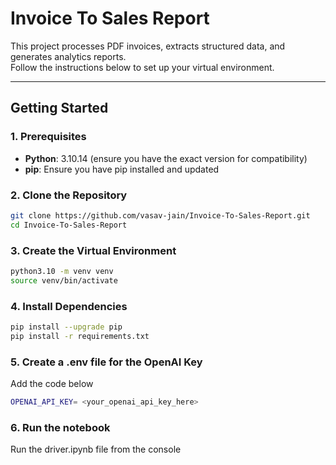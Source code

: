 # Invoice To Sales Report

This project processes PDF invoices, extracts structured data, and generates analytics reports.  
Follow the instructions below to set up your virtual environment.

---

## Getting Started

### 1. Prerequisites

- **Python**: 3.10.14 (ensure you have the exact version for compatibility)
- **pip**: Ensure you have pip installed and updated

### 2. Clone the Repository

```bash
git clone https://github.com/vasav-jain/Invoice-To-Sales-Report.git
cd Invoice-To-Sales-Report
```

### 3. Create the Virtual Environment
```bash
python3.10 -m venv venv
source venv/bin/activate
```

### 4. Install Dependencies
```bash
pip install --upgrade pip
pip install -r requirements.txt
```

### 5. Create a .env file for the OpenAI Key
Add the code below
```bash
OPENAI_API_KEY= <your_openai_api_key_here>
```

### 6. Run the notebook
Run the driver.ipynb file from the console

